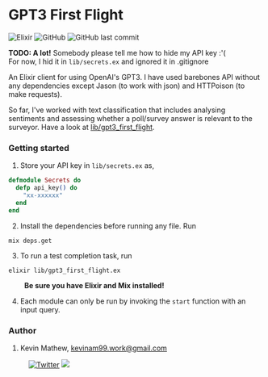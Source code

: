 # GPT3 First Flight
![Elixir](https://img.shields.io/badge/elixir-%234B275F.svg?style=for-the-badge&logo=elixir&logoColor=white)
![GitHub](https://img.shields.io/github/license/kevinam99/GPT3-First-Steps?color=blue)
![GitHub last commit](https://img.shields.io/github/last-commit/kevinam99/GPT3-First-Steps)
   
**TODO: A lot!**
Somebody please tell me how to hide my API key :'(  
For now, I hid it in ```lib/secrets.ex``` and ignored it in .gitignore  

An Elixir client for using OpenAI's GPT3. I have used barebones API without any dependencies except Jason (to work with json) and HTTPoison (to make requests).

So far, I've worked with text classification that includes analysing sentiments and assessing whether a poll/survey answer is relevant to the surveyor. Have a look at [lib/gpt3_first_flight](./lib/gpt3_first_flight/).


### Getting started
1. Store your API key in ```lib/secrets.ex``` as,
```elixir
defmodule Secrets do
  defp api_key() do
    "xx-xxxxxx"
  end
end
```
2. Install the dependencies before running any file. Run
```console
mix deps.get
```

3. To run a test completion task, run 
```console
elixir lib/gpt3_first_flight.ex
```


&nbsp; &nbsp; &nbsp; &nbsp; **Be sure you have Elixir and Mix installed!**

4. Each module can only be run by invoking the ```start``` function with an input query.  
<!-- Documentation can be generated with [ExDoc](https://github.com/elixir-lang/ex_doc)
and published on [HexDocs](https://hexdocs.pm). Once published, the docs can
be found at [https://hexdocs.pm/gpt3_test](https://hexdocs.pm/gpt3_test). -->

### Author
1. Kevin Mathew, <kevinam99.work@gmail.com>
    
    &nbsp; &nbsp; [![Twitter](https://img.shields.io/twitter/url/https/twitter.com/neverloquacious.svg?style=social&label=Follow%20%40neverloquacious)](https://twitter.com/neverloquacious)
     <a href="https://www.linkedin.com/in/kevin-a-mathew/">
    <img src="https://img.shields.io/badge/linkedin-%230077B5.svg?&style=flat&logo=linkedin&logoColor=white" />
  </a>


